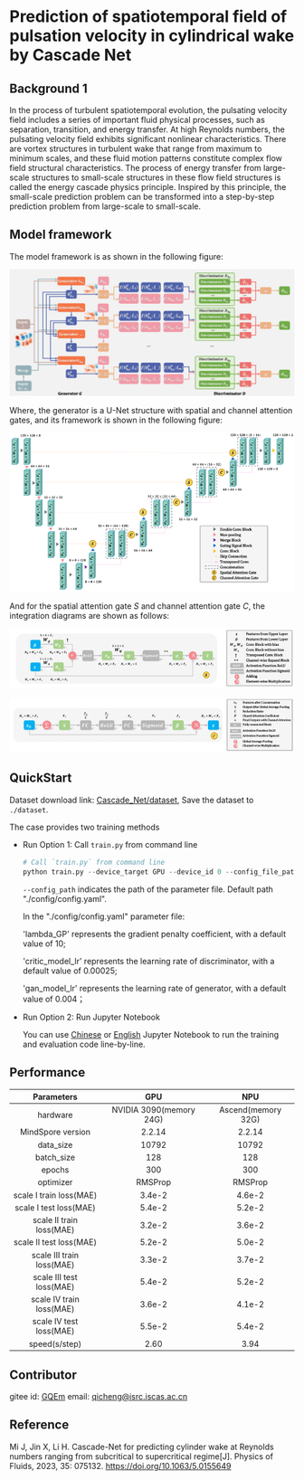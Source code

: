 # Prediction of spatiotemporal field of pulsation velocity in cylindrical wake by Cascade Net

## Background 1

In the process of turbulent spatiotemporal evolution, the pulsating velocity field includes a series of important fluid physical processes, such as separation, transition, and energy transfer. At high Reynolds numbers, the pulsating velocity field exhibits significant nonlinear characteristics. There are vortex structures in turbulent wake that range from maximum to minimum scales, and these fluid motion patterns constitute complex flow field structural characteristics. The process of energy transfer from large-scale structures to small-scale structures in these flow field structures is called the energy cascade physics principle. Inspired by this principle, the small-scale prediction problem can be transformed into a step-by-step prediction problem from large-scale to small-scale.

## Model framework

The model framework is as shown in the following figure:

![Cascade-Net](images/Cascade-Net.png)

Where, the generator is a U-Net structure with spatial and channel attention gates, and its framework is shown in the following figure:

![The U-Net structure of the generator with spatial and channel attention gates](images/The_U-Net_structure_of_the_generator_with_spatial_and_channel_attention_gates.png)

And for the spatial attention gate *S* and channel attention gate *C*, the integration diagrams are shown as follows:

![Spatial attention gate S](images/Spatial_attention_gate_S.png)

![Channel attention gate C](images/Channel_attention_gate_C.png)

## QuickStart

Dataset download link: [Cascade_Net/dataset](https://download-mindspore.osinfra.cn/mindscience/mindflow/dataset/applications/research/Cascade_Net/), Save the dataset to `./dataset`.

The case provides two training methods

- Run Option 1: Call `train.py` from command line

  ```python
  # Call `train.py` from command line
  python train.py --device_target GPU --device_id 0 --config_file_path ./config/Cascade-Net.yaml

  ```

  `--config_path` indicates the path of the parameter file. Default path "./config/config.yaml".

  In the "./config/config.yaml" parameter file:

  'lambda_GP' represents the gradient penalty coefficient, with a default value of 10;

  'critic_model_lr' represents the learning rate of discriminator, with a default value of 0.00025;

  'gan_model_lr' represents the learning rate of generator, with a default value of 0.004；

- Run Option 2: Run Jupyter Notebook

  You can use [Chinese](./Cascade-Net_CN.ipynb) or [English](./Cascade-Net.ipynb) Jupyter Notebook to run the training and evaluation code line-by-line.

## Performance

|        Parameters         |           GPU           |        NPU         |
|:-------------------------:|:-----------------------:|:------------------:|
|         hardware          | NVIDIA 3090(memory 24G) | Ascend(memory 32G) |
|     MindSpore version     |         2.2.14          |       2.2.14       |
|         data_size         |          10792          |       10792        |
|        batch_size         |           128           |        128         |
|          epochs           |           300           |        300         |
|         optimizer         |         RMSProp         |      RMSProp       |
|  scale I train loss(MAE)  |         3.4e-2          |       4.6e-2       |
|  scale I test loss(MAE)   |         5.4e-2          |       5.2e-2       |
| scale II train loss(MAE)  |         3.2e-2          |       3.6e-2       |
|  scale II test loss(MAE)  |         5.2e-2          |       5.0e-2       |
| scale III train loss(MAE) |         3.3e-2          |       3.7e-2       |
| scale III test loss(MAE)  |         5.4e-2          |       5.2e-2       |
| scale IV train loss(MAE)  |         3.6e-2          |       4.1e-2       |
|  scale IV test loss(MAE)  |         5.5e-2          |       5.4e-2       |
|       speed(s/step)       |          2.60           |        3.94        |

## Contributor

gitee id: [GQEm](https://gitee.com/guoqicheng2024)
email: qicheng@isrc.iscas.ac.cn

## Reference

Mi J, Jin X, Li H. Cascade-Net for predicting cylinder wake at Reynolds numbers ranging from subcritical to supercritical regime[J]. Physics of Fluids, 2023, 35: 075132.  https://doi.org/10.1063/5.0155649
